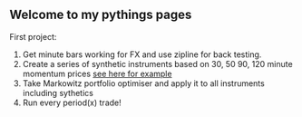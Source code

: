 ## Welcome to my pythings pages

First project:
1. Get minute bars working for FX and use zipline for back testing.
2. Create a series of synthetic instruments based on 30, 50 90, 120 minute momentum prices [see here for example](https://www.oreilly.com/learning/algorithmic-trading-in-less-than-100-lines-of-python-code?imm_mid=0ed016&cmp=em-na-na-na-newsltr_fintech_20170206)
3. Take Markowitz portfolio optimiser and apply it to all instruments including sythetics
4. Run every period(x) trade!
```
